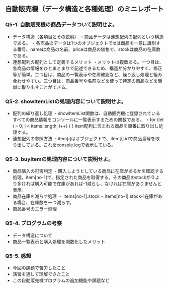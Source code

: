 ## 自動販売機（データ構造と各種処理）のミニレポート
### Q5-1. 自動販売機の商品データついて説明せよ。
* データ構造（各項目とその説明）
・商品データは連想配列の配列という構造である。
・各商品のデータは1つのオブジェクトでidは商品を一意に識別する番号、nameは商品の名前、priceは商品の価格で、stockは商品の在庫数である。
* 連想配列の配列として定義するメリット
  ・メリットは複数ある。一つ目は、各商品の情報をひとまとまりで記述できるため、構造が分かりやすく、修正等が簡単。二つ目は、商品の一覧表示や在庫確認など、繰り返し処理と組み合わせやすい。三つ目は、商品番号や名前などを使って特定の商品などを簡単に取り出すことができる。
### Q5-2. showItemListの処理内容について説明せよ。
* 配列の繰り返し処理
  ・showItemList関数は、自動販売機に登録されているすべての商品情報をコンソールに一覧表示するための関数である。
  ・for (let i = 0; i < items.length; i++) {
  }
  item配列に含まれる商品を順番に取り出し処理する。
* 連想配列の参照方法
  ・item[i]はオブジェクトで、item[i].idで商品番号を取り出している。これをconsole.logで表示している。
### Q5-3. buyItemの処理内容について説明せよ。
* 商品購入の可否判定
  ・購入しようとしている商品に在庫があるかを確認する処理。item[no-1]で、指定された商品を取得する。その商品のstockが０より多ければ購入可能で在庫があれば-1減らし、なければ在庫がありませんと表示。
* 商品在庫を減らす処理
  ・ items[no-1].stock = items[no-1].stock-1在庫がある場合、在庫数を一つ減らす。
* 商品番号のエラー処理
### Q5-4. プログラムの考察
* データ構造について
* 商品一覧表示と購入処理を関数化したメリット
### Q5-5. 感想
* 今回の課題で苦労したこと
* 演習を通して理解できたこと
* この自動販売機プログラムの追加機能や課題など
